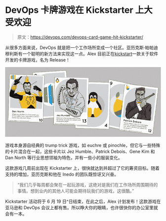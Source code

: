 # DevOps 卡牌游戏在 Kickstarter 上大受欢迎

> 原文：<https://devops.com/devops-card-game-hit-kickstarter/>

从很多方面来说，DevOps 就是把一个工作场所变成一个社区。亚历克斯·帕帕迪穆利斯有一个聪明的新方法来实现这一点。Alex 目前正在[kickstart](https://www.kickstarter.com/projects/627324241/release-the-game)一款关于软件开发的卡牌游戏，名为 Release！

[![Cards](img/2179b314ec60e470f176152dfbc04741.png)](https://devops.com/wp-content/uploads/2014/06/Play-cards.png)

游戏本身源自经典的 trump trick 游戏，如 euchre 或 pinochle，但它与一些特殊的卡片混合在一起，这些卡片以 Jez Humble、Patrick Debois、Gene Kim 和 Dan North 等行业思想领袖为特色，并有一些小的服装变化。

这款游戏几周前出现在 Kickstarter 上，很快就达到并超过了它的筹资目标。随着支持的增加，亚历克斯和他在 Inedo 的团队既惊讶又兴奋。

> “我们几乎每周都会聚在一起玩游戏，这绝对是我们在工作场所周围期待的事情。想到业内的其他人可能会期待玩我们的游戏，这很酷。”

Kickstarter 活动将于 6 月 19 日^日结束，在此之后，Alex 计划发布！这款游戏在亚马逊和 DevOps 会议上都有售。所以睁大你的眼睛，也许很快你的办公室里就会有一本。